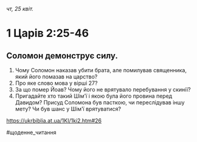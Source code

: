 
_чт, 25 квіт._

# 1 Царів 2:25-46

## Соломон демонструє силу.
1. Чому Соломон наказав убити брата, але помилував священника, який його помазав на царство?
2. Про яке слово мова у вірші 27?
3. За що помер Йоав? Чому його не врятувало перебування у скинії?
4. Пригадайте хто такий Шім'ї і якою була його провина перед Давидом? Присуд Соломона був пасткою, чи переслідував іншу мету? Чи був шанс у Шім'ї врятуватися?

https://ukrbiblia.at.ua/1KI/1ki2.htm#26 

#щоденне_читання
